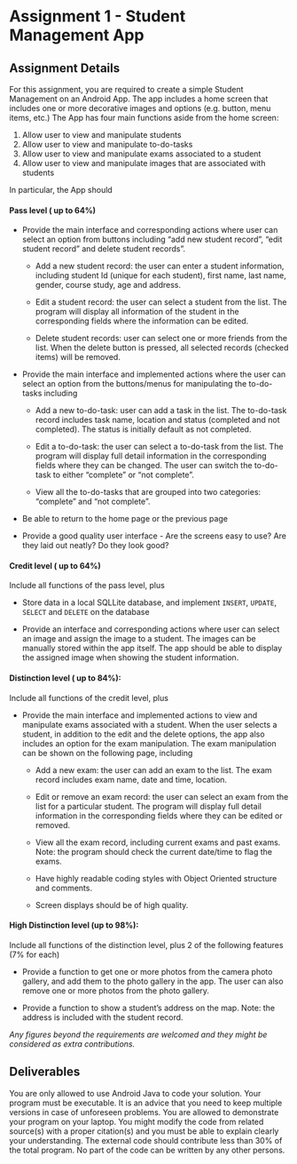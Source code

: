 
# Assignment 1 - Student Management App


## Assignment Details

For this assignment, you are required to create a simple Student Management on an Android
App. The app includes a home screen that includes one or more decorative images and options
(e.g. button, menu items, etc.) The App has four main functions aside from the home screen:

1. Allow user to view and manipulate students
2. Allow user to view and manipulate to-do-tasks
3. Allow user to view and manipulate exams associated to a student
4. Allow user to view and manipulate images that are associated with students

In particular, the App should

#### Pass level ( up to 64%)

- Provide the main interface and corresponding actions where user can select an option from
buttons including “add new student record”, “edit student record” and delete student
records”.

	- Add a new student record: the user can enter a student information, including student Id (unique for each student), first name, last name, gender, course study, age and address.
	
	- Edit a student record: the user can select a student from the list. The program will
display all information of the student in the corresponding fields where the information
can be edited.

	- Delete student records: user can select one or more friends from the list. When the
delete button is pressed, all selected records (checked items) will be removed.
	
- Provide the main interface and implemented actions where the user can select an option from
the buttons/menus for manipulating the to-do-tasks including
	
	- Add a new to-do-task: user can add a task in the list. The to-do-task record includes
task name, location and status (completed and not completed). The status is initially
default as not completed. 

	- Edit a to-do-task: the user can select a to-do-task from the list. The program will
display full detail information in the corresponding fields where they can be changed.
The user can switch the to-do-task to either “complete” or “not complete”.

	- View all the to-do-tasks that are grouped into two categories: “complete” and “not
complete”.

- Be able to return to the home page or the previous page

- Provide a good quality user interface - Are the screens easy to use? Are they laid out neatly?
Do they look good?

#### Credit level ( up to 64%)

Include all functions of the pass level, plus

- Store data in a local SQLLite database, and implement ```INSERT```, ```UPDATE```, ```SELECT``` and
```DELETE``` on the database

- Provide an interface and corresponding actions where user can select an image and assign
the image to a student. The images can be manually stored within the app itself. The app
should be able to display the assigned image when showing the student information.
	
#### Distinction level ( up to 84%):

Include all functions of the credit level, plus

- Provide the main interface and implemented actions to view and manipulate exams
associated with a student. When the user selects a student, in addition to the edit and the
delete options, the app also includes an option for the exam manipulation. The exam
manipulation can be shown on the following page, including

	- Add a new exam: the user can add an exam to the list. The exam record includes exam
name, date and time, location.

	- Edit or remove an exam record: the user can select an exam from the list for a
particular student. The program will display full detail information in the
corresponding fields where they can be edited or removed.

	- View all the exam record, including current exams and past exams. Note: the program
should check the current date/time to flag the exams.

	- Have highly readable coding styles with Object Oriented structure and comments.
	
	- Screen displays should be of high quality.
	
#### High Distinction level (up to 98%):
Include all functions of the distinction level, plus 2 of the following features (7% for each)

- Provide a function to get one or more photos from the camera photo gallery, and add them to
the photo gallery in the app. The user can also remove one or more photos from the photo
gallery.

- Provide a function to show a student’s address on the map. Note: the address is included with
the student record.

*Any figures beyond the requirements are welcomed and they might be considered as extra
contributions.*


## Deliverables
You are only allowed to use Android Java to code your solution. Your program must be
executable. It is an advice that you need to keep multiple versions in case of unforeseen
problems. You are allowed to demonstrate your program on your laptop. You might modify the
code from related source(s) with a proper citation(s) and you must be able to explain clearly your
understanding. The external code should contribute less than 30% of the total program. No part
of the code can be written by any other persons.
	
	
	
<!-- ## Acknowledgement	 

Icon made by Freepik from www.flaticon.com 

-->

	
	
	
	

